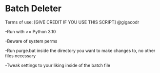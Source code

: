 # Batch Deleter

Terms of use:
[GIVE CREDIT IF YOU USE THIS SCRIPT] @gigacodr

-Run with >= Python 3.10

-Beware of system perms

-Run purge.bat inside the directory you want to make changes to, no other files necessary

-Tweak settings to your liking inside of the batch file
